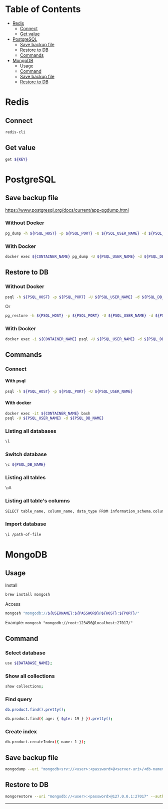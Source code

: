 # Table of Contents

- [Redis](#redis)
  - [Connect](#connect)
  - [Get value](#get-value)
- [PostgreSQL](#postgresql)
  - [Save backup file](#save-backup-file)
  - [Restore to DB](#restore-to-db)
  - [Commands](#commands)
- [MongoDB](#mongodb)
  - [Usage](#usage)
  - [Command](#command)
  - [Save backup file](#save-backup-file-1)
  - [Restore to DB](#restore-to-db-1)

# Redis

## Connect

```bash
redis-cli
```

## Get value

```bash
get ${KEY}
```

# PostgreSQL

## Save backup file

https://www.postgresql.org/docs/current/app-pgdump.html

### Without Docker

```bash
pg_dump -h ${PSQL_HOST} -p ${PSQL_PORT} -U ${PSQL_USER_NAME} -d ${PSQL_DB_NAME} > ${BACKUP_NAME}.sql
```

### With Docker

```bash
docker exec ${CONTAINER_NAME} pg_dump -U ${PSQL_USER_NAME} -d ${PSQL_DB_NAME} > ${BACKUP_NAME}.sql
```

## Restore to DB

### Without Docker

```bash
psql -h ${PSQL_HOST} -p ${PSQL_PORT} -U ${PSQL_USER_NAME} -d ${PSQL_DB_NAME} < ${BACKUP_NAME}.sql
```

Or

```bash
pg_restore -h ${PSQL_HOST} -p ${PSQL_PORT} -U ${PSQL_USER_NAME} -d ${PSQL_DB_NAME} < ${BACKUP_NAME}.sql
```

### With Docker

```bash
docker exec -i ${CONTAINER_NAME} psql -U ${PSQL_USER_NAME} -d ${PSQL_DB_NAME} < ${BACKUP_NAME}.sql
```

## Commands

### Connect

#### With psql

```bash
psql -h ${PSQL_HOST} -p ${PSQL_PORT} -U ${PSQL_USER_NAME}
```

#### With docker

```bash
docker exec -it ${CONTAINER_NAME} bash
psql -U ${PSQL_USER_NAME} -d ${PSQL_DB_NAME}
```

### Listing all databases

```bash
\l
```

### Switch database

```bash
\c ${PSQL_DB_NAME}
```

### Listing all tables

```bash
\dt
```

### Listing all table's columns

```bash
SELECT table_name, column_name, data_type FROM information_schema.columns WHERE table_name='${TABLE_NAME}';
```

### Import database

```bash
\i /path-of-file
```

# MongoDB

## Usage

Install

```bash
brew install mongosh
```

Access

```bash
mongosh "mongodb://${USERNAME}:${PASSWORD}@${HOST}:${PORT}/"
```

Example: `mongosh "mongodb://root:123456@localhost:27017/"`

## Command

### Select database

```bash
use ${DATABASE_NAME};
```

### Show all collections

```bash
show collections;
```

### Find query

```bash
db.product.find().pretty();
```

```bash
db.product.find({ age: { $gte: 19 } }).pretty();
```

### Create index

```bash
db.product.createIndex({ name: 1 });
```

## Save backup file

```bash
mongodump --uri "mongodb+srv://<user>:<password>@<server-uri>/<db-name>" -o ./mongo-backup --collection=<collection-name> --gzip --authenticationDatabase=admin
```

## Restore to DB

```bash
mongorestore --uri "mongodb://<user>:<password>@127.0.0.1:27017" --authenticationDatabase=admin ./mongo-backup/
```

---
